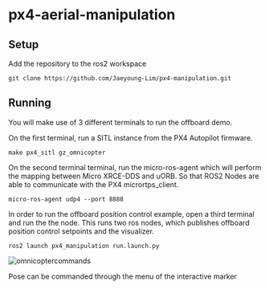 # px4-aerial-manipulation


## Setup
Add the repository to the ros2 workspace
```
git clone https://github.com/Jaeyoung-Lim/px4-manipulation.git
```

## Running
You will make use of 3 different terminals to run the offboard demo.

On the first terminal, run a SITL instance from the PX4 Autopilot firmware.
```
make px4_sitl gz_omnicopter
```

On the second terminal terminal, run the micro-ros-agent which will perform the mapping between Micro XRCE-DDS and uORB. So that ROS2 Nodes are able to communicate with the PX4 micrortps_client.
```
micro-ros-agent udp4 --port 8888
```

In order to run the offboard position control example, open a third terminal and run the the node.
This runs two ros nodes, which publishes offboard position control setpoints and the visualizer.
```
ros2 launch px4_manipulation run.launch.py
```

![omnicoptercommands](https://github.com/Jaeyoung-Lim/px4-manipulation/assets/5248102/64477ef6-16ad-4f83-b16b-7e3b8903d57b)

Pose can be commanded through the menu of the interactive marker
